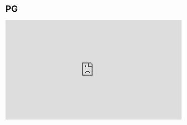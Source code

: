 # PG
<iframe width="560" height="315" src="https://www.youtube.com/embed/JuFh-421TEc?si=VD1u146SGlNdvhye" title="YouTube video player" frameborder="0" allow="accelerometer; autoplay; clipboard-write; encrypted-media; gyroscope; picture-in-picture; web-share" referrerpolicy="strict-origin-when-cross-origin" allowfullscreen></iframe>
